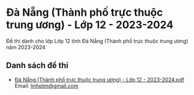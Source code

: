 # Đà Nẵng (Thành phố trực thuộc trung ương) - Lớp 12 - 2023-2024

Đề thi dành cho lớp Lớp 12 tỉnh Đà Nẵng (Thành phố trực thuộc trung ương) năm 2023-2024

## Danh sách đề thi

- [Đà Nẵng (Thành phố trực thuộc trung ương) - Lớp 12 - 2023-2024.pdf](Đà%20Nẵng%20(Thành%20phố%20trực%20thuộc%20trung%20ương)%20-%20Lớp%2012%20-%202023-2024.pdf)
Email: linhptm@gmail.com

